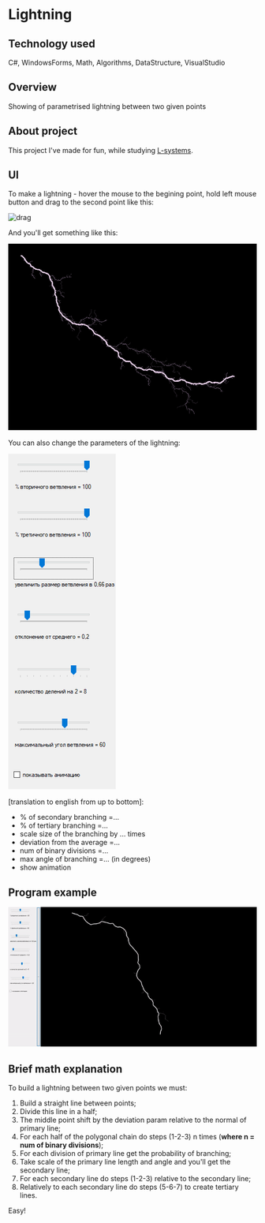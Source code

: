 # Lightning

## Technology used
C#, WindowsForms, Math, Algorithms, DataStructure, VisualStudio

## Overview
Showing of parametrised lightning between two given points

## About project
This project I've made for fun, while studying [L-systems](https://en.wikipedia.org/wiki/L-system).

## UI
To make a lightning - hover the mouse to the begining point, hold left mouse button and drag to the second point like this:

![drag](https://www.easycubes.com/wp-content/uploads/2022/10/Click-and-Drag-Left-Button.gif)

And you'll get something like this:

![picture of program](pictures/picture.png)

You can also change the parameters of the lightning:

![parameters picture](pictures/params.png)

[translation to english from up to bottom]:
- % of secondary branching =...
- % of tertiary branching =...
- scale size of the branching by ... times
- deviation from the average =...
- num of binary divisions =...
- max angle of branching =... (in degrees)
- show animation

## Program example
![video of lightning](pictures/example.gif)

## Brief math explanation
To build a lightning between two given points we must:
1. Build a straight line between points;
2. Divide this line in a half;
3. The middle point shift by the deviation param relative to the normal of primary line;
4. For each half of the polygonal chain do steps (1-2-3) n times (**where n = num of binary divisions**);
5. For each division of primary line get the probability of branching;
6. Take scale of the primary line length and angle and you'll get the secondary line;
7. For each secondary line do steps (1-2-3) relative to the secondary line;
8. Relatively to each secondary line do steps (5-6-7) to create tertiary lines.

Easy!
